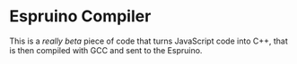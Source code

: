 Espruino Compiler
===============

This is a *really beta* piece of code that turns JavaScript code into C++, that is then compiled with GCC and sent to the Espruino.



